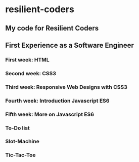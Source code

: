 # resilient-coders
## My code for Resilient Coders
## First Experience as a Software Engineer

### First week: HTML
### Second week: CSS3
### Third week: Responsive Web Designs with CSS3
### Fourth week: Introduction Javascript ES6
### Fifth week: More on Javascript ES6
### To-Do list
### Slot-Machine
### Tic-Tac-Toe
